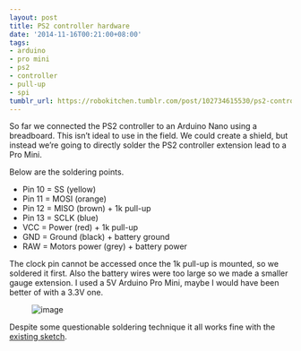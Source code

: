 ```yaml
---
layout: post
title: PS2 controller hardware
date: '2014-11-16T00:21:00+08:00'
tags:
- arduino
- pro mini
- ps2
- controller
- pull-up
- spi
tumblr_url: https://robokitchen.tumblr.com/post/102734615530/ps2-controller-hardware
---
```

So far we connected the PS2 controller to an Arduino Nano using a breadboard. This isn’t ideal to use in the field. We could create a shield, but instead we’re going to directly solder the PS2 controller extension lead to a Pro Mini.

Below are the soldering points.

- Pin 10 = SS (yellow)
- Pin 11 = MOSI (orange)
- Pin 12 = MISO (brown) + 1k pull-up
- Pin 13 = SCLK (blue)
- VCC = Power (red) + 1k pull-up
- GND = Ground (black) + battery ground
- RAW = Motors power (grey) + battery power

The clock pin cannot be accessed once the 1k pull-up is mounted, so we soldered it first. Also the battery wires were too large so we made a smaller gauge extension. I used a 5V Arduino Pro Mini, maybe I would have been better of with a 3.3V one.

<figure class="tmblr-full" data-orig-height="357" data-orig-width="500" data-orig-src="https://64.media.tumblr.com/5e0336dc3fc79ebe88db74ec25538f1d/tumblr_inline_nf3vtdHn681snd83q.jpg"><img alt="image" src="https://64.media.tumblr.com/93c9477c8405ebf26cf70fcac31cfd42/tumblr_inline_pkpqk2BnvZ1snd83q_540.jpg" data-orig-height="357" data-orig-width="500" data-orig-src="https://64.media.tumblr.com/5e0336dc3fc79ebe88db74ec25538f1d/tumblr_inline_nf3vtdHn681snd83q.jpg"></figure>

Despite some questionable soldering technique it all works fine with the [existing sketch](https://github.com/marcv81/robokitchen/tree/021c74899a0ac0c289ffa5c149bde3a148230bc4/sketches/PS2Test).

